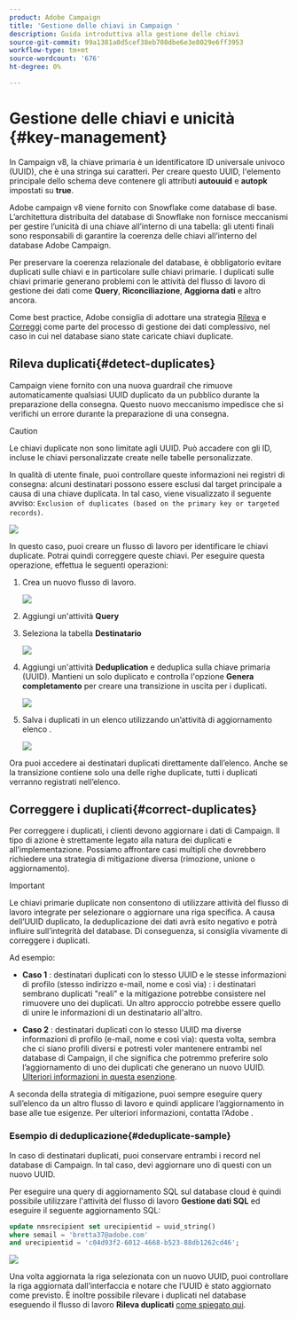 ```yaml
---
product: Adobe Campaign
title: 'Gestione delle chiavi in Campaign '
description: Guida introduttiva alla gestione delle chiavi
source-git-commit: 99a1381a0d5cef38eb708dbe6e3e8029e6ff3953
workflow-type: tm+mt
source-wordcount: '676'
ht-degree: 0%

---
```


# Gestione delle chiavi e unicità {#key-management}

In Campaign v8, la chiave primaria è un identificatore ID universale univoco (UUID), che è una stringa sui caratteri. Per creare questo UUID, l&#39;elemento principale dello schema deve contenere gli attributi **autouuid** e **autopk** impostati su **true**.

Adobe campaign v8 viene fornito con Snowflake come database di base. L’architettura distribuita del database di Snowflake non fornisce meccanismi per gestire l’unicità di una chiave all’interno di una tabella: gli utenti finali sono responsabili di garantire la coerenza delle chiavi all’interno del database Adobe Campaign.

Per preservare la coerenza relazionale del database, è obbligatorio evitare duplicati sulle chiavi e in particolare sulle chiavi primarie. I duplicati sulle chiavi primarie generano problemi con le attività del flusso di lavoro di gestione dei dati come **Query**, **Riconciliazione**, **Aggiorna dati** e altro ancora.

Come best practice, Adobe consiglia di adottare una strategia [Rileva](#detect-duplicates) e [Correggi](#correct-duplicates) come parte del processo di gestione dei dati complessivo, nel caso in cui nel database siano state caricate chiavi duplicate.

## Rileva duplicati{#detect-duplicates}

Campaign viene fornito con una nuova guardrail che rimuove automaticamente qualsiasi UUID duplicato da un pubblico durante la preparazione della consegna. Questo nuovo meccanismo impedisce che si verifichi un errore durante la preparazione di una consegna.

>[!CAUTION]
>
>Le chiavi duplicate non sono limitate agli UUID. Può accadere con gli ID, incluse le chiavi personalizzate create nelle tabelle personalizzate.

In qualità di utente finale, puoi controllare queste informazioni nei registri di consegna: alcuni destinatari possono essere esclusi dal target principale a causa di una chiave duplicata. In tal caso, viene visualizzato il seguente avviso: `Exclusion of duplicates (based on the primary key or targeted records)`.

![](assets/delivery-log-duplicates.png)

In questo caso, puoi creare un flusso di lavoro per identificare le chiavi duplicate. Potrai quindi correggere queste chiavi. Per eseguire questa operazione, effettua le seguenti operazioni:

1. Crea un nuovo flusso di lavoro.

   ![](assets/new-wf.png)

1. Aggiungi un&#39;attività **Query**
1. Seleziona la tabella **Destinatario**

   ![](assets/add-query-on-rcp.png)

1. Aggiungi un&#39;attività **Deduplication** e deduplica sulla chiave primaria (UUID). Mantieni un solo duplicato e controlla l&#39;opzione **Genera completamento** per creare una transizione in uscita per i duplicati.

   ![](assets/deduplicate.png)

1. Salva i duplicati in un elenco utilizzando un’attività di aggiornamento elenco .

   ![](assets/list-update.png)

Ora puoi accedere ai destinatari duplicati direttamente dall’elenco. Anche se la transizione contiene solo una delle righe duplicate, tutti i duplicati verranno registrati nell’elenco.


## Correggere i duplicati{#correct-duplicates}

Per correggere i duplicati, i clienti devono aggiornare i dati di Campaign. Il tipo di azione è strettamente legato alla natura dei duplicati e all’implementazione. Possiamo affrontare casi multipli che dovrebbero richiedere una strategia di mitigazione diversa (rimozione, unione o aggiornamento).

>[!IMPORTANT]
>
>Le chiavi primarie duplicate non consentono di utilizzare attività del flusso di lavoro integrate per selezionare o aggiornare una riga specifica. A causa dell’UUID duplicato, la deduplicazione dei dati avrà esito negativo e potrà influire sull’integrità del database. Di conseguenza, si consiglia vivamente di correggere i duplicati.

Ad esempio:

* **Caso 1** : destinatari duplicati con lo stesso UUID e le stesse informazioni di profilo (stesso indirizzo e-mail, nome e così via) : i destinatari sembrano duplicati &quot;reali&quot; e la mitigazione potrebbe consistere nel rimuovere uno dei duplicati.
Un altro approccio potrebbe essere quello di unire le informazioni di un destinatario all&#39;altro.

* **Caso 2** : destinatari duplicati con lo stesso UUID ma diverse informazioni di profilo (e-mail, nome e così via):
questa volta, sembra che ci siano profili diversi e potresti voler mantenere entrambi nel database di Campaign, il che significa che potremmo preferire solo l’aggiornamento di uno dei duplicati che generano un nuovo UUID. [Ulteriori informazioni in questa esenzione](#deduplicate-sample).

A seconda della strategia di mitigazione, puoi sempre eseguire query sull’elenco da un altro flusso di lavoro e quindi applicare l’aggiornamento in base alle tue esigenze. Per ulteriori informazioni, contatta l’Adobe .

### Esempio di deduplicazione{#deduplicate-sample}

In caso di destinatari duplicati, puoi conservare entrambi i record nel database di Campaign. In tal caso, devi aggiornare uno di questi con un nuovo UUID.

Per eseguire una query di aggiornamento SQL sul database cloud è quindi possibile utilizzare l&#39;attività del flusso di lavoro **Gestione dati SQL** ed eseguire il seguente aggiornamento SQL:

```sql
update nmsrecipient set urecipientid = uuid_string()
where semail = 'bretta37@adobe.com'
and urecipientid = 'c04d93f2-6012-4668-b523-88db1262cd46';
```

![](assets/sql-data-management.png)

Una volta aggiornata la riga selezionata con un nuovo UUID, puoi controllare la riga aggiornata dall’interfaccia e notare che l’UUID è stato aggiornato come previsto. È inoltre possibile rilevare i duplicati nel database eseguendo il flusso di lavoro **Rileva duplicati** [come spiegato qui](#detect-duplicates).

